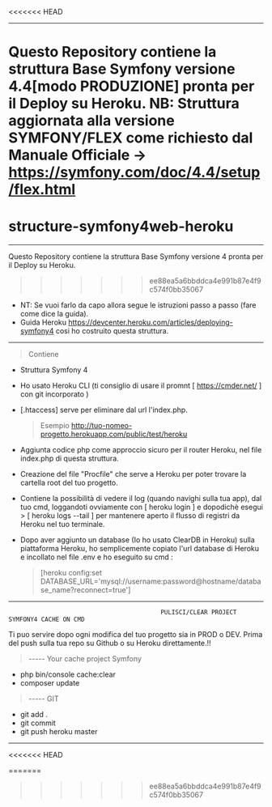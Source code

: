 <<<<<<< HEAD
>
------------------------------------------------------------------------------------------------------------------------
Questo Repository contiene la struttura Base Symfony versione 4.4[modo PRODUZIONE] pronta per il Deploy su Heroku.
NB: Struttura aggiornata alla versione SYMFONY/FLEX come richiesto dal Manuale Officiale -> https://symfony.com/doc/4.4/setup/flex.html 
=======
# structure-symfony4web-heroku
>
------------------------------------------------------------------------------------------------------------------------
Questo Repository contiene la struttura Base Symfony versione 4 pronta per il Deploy su Heroku.
>>>>>>> ee88ea5a6bbddca4e991b87e4f9c574f0bb35067

 + NT: Se vuoi farlo da capo allora segue le istruzioni passo a passo (fare come dice la guida).
 + Guida Heroku https://devcenter.heroku.com/articles/deploying-symfony4 cosi ho costruito questa struttura.
 
------------------------------------------------------------------------------------------------------------------------
>

> Contiene 
 -  Struttura Symfony 4
 -  Ho usato Heroku CLI (ti consiglio di usare il promnt [ https://cmder.net/ ] con git incorporato )
 -  [.htaccess] serve per eliminare dal url l'index.php. 
 
    > Esempio http://tuo-nomeo-progetto.herokuapp.com/public/test/heroku
    
 -  Aggiunta codice php come approccio sicuro per il router Heroku, nel file index.php di questa struttura.
 
 -  Creazione del file "Procfile" che serve a Heroku per poter trovare la cartella root del tuo progetto.
 
 -  Contiene la possibilità di vedere il log (quando navighi sulla tua app), dal tuo cmd, loggandoti ovviamente
    con [ heroku login ] e dopodichè esegui > [ heroku logs --tail ] per mantenere aperto il flusso di registri
    da Heroku nel tuo terminale.
    
 + Dopo aver aggiunto un database (Io ho usato ClearDB in Heroku) sulla piattaforma Heroku, ho semplicemente copiato l'url
     database di Heroku e incollato nel file .env e ho eseguito su cmd : 
     
     >[heroku config:set DATABASE_URL='mysql://username:password@hostname/database_name?reconnect=true']
     
 >    
------------------------------------------------------------------------------------------------------------------------
                                              PULISCI/CLEAR PROJECT SYMFONY4 CACHE ON CMD 
  Ti puo servire dopo ogni modifica del tuo progetto sia in PROD o DEV. Prima del push sulla tua repo su Github o su 
  Heroku direttamente.!!
  
  > ----- Your cache project Symfony 
  * php bin/console cache:clear
  * composer update
  
  > ----- GIT  
  * git add . 
  * git commit 
  * git push heroku master
  
------------------------------------------------------------------------------------------------------------------------
 >
 
<<<<<<< HEAD
 
=======
 
>>>>>>> ee88ea5a6bbddca4e991b87e4f9c574f0bb35067
